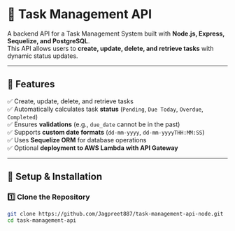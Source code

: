# 📝 Task Management API

A backend API for a Task Management System built with **Node.js, Express, Sequelize, and PostgreSQL**.  
This API allows users to **create, update, delete, and retrieve tasks** with dynamic status updates.

---

## 📌 Features  
✅ Create, update, delete, and retrieve tasks  
✅ Automatically calculates task **status** (`Pending`, `Due Today`, `Overdue`, `Completed`)  
✅ Ensures **validations** (e.g., `due_date` cannot be in the past)  
✅ Supports **custom date formats** (`dd-mm-yyyy`, `dd-mm-yyyyTHH:MM:SS`)  
✅ Uses **Sequelize ORM** for database operations  
✅ Optional **deployment to AWS Lambda with API Gateway**  

---

## 🚀 **Setup & Installation**
### **1️⃣ Clone the Repository**
```sh
git clone https://github.com/Jagpreet887/task-management-api-node.git
cd task-management-api
